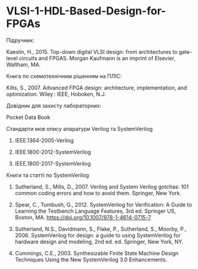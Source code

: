 # VLSI-1-HDL-Based-Design-for-FPGAs

Підручник:

Kaeslin, H., 2015. Top-down digital VLSI design: from architectures to gate-level circuits and FPGAS. Morgan Kaufmann is an imprint of Elsevier, Waltham, MA.

Книга по схемотехнічним рішенням на ПЛІС:

Kilts, S., 2007. Advanced FPGA design: architecture, implementation, and optimization. Wiley : IEEE, Hoboken, N.J.

 

Довідник для захисту лабораторних:

Pocket Data Book

 

Стандарти мов опису апаратури Verilog та SystemVerilog

1. IEEE.1364-2005-Verilog

2. IEEE.1800-2012-SystemVerilog

3. IEEE.1800-2017-SystemVerilog

 

Книги та статті по SystemVerilog

1. Sutherland, S., Mills, D., 2007. Verilog and System Verilog gotchas: 101 common coding errors and how to avoid them. Springer, New York.

2. Spear, C., Tumbush, G., 2012. SystemVerilog for Verification: A Guide to Learning the Testbench Language Features, 3rd ed. Springer US, Boston, MA. https://doi.org/10.1007/978-1-4614-0715-7

3. Sutherland, N.S., Davidmann, S., Flake, P., Sutherland, S., Moorby, P., 2006. SystemVerilog for design: a guide to using SystemVerilog for hardware design and modeling, 2nd ed. ed. Springer, New York, NY.

4. Cummings, C.E., 2003. Synthesizable Finite State Machine Design Techniques Using the New SystemVerilog 3.0 Enhancements.
